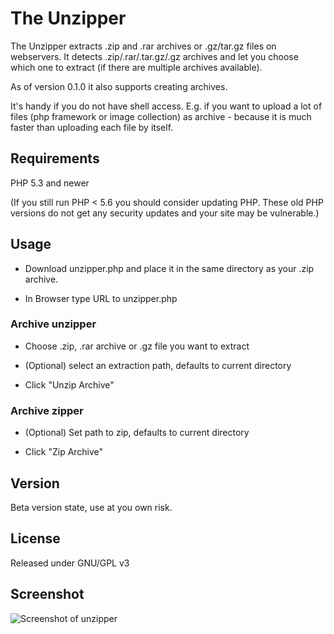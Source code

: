 # The Unzipper

The Unzipper extracts .zip and .rar archives or .gz/tar.gz files on webservers. It detects .zip/.rar/.tar.gz/.gz archives and let you choose which one to extract (if there are multiple archives available).

As of version 0.1.0 it also supports creating archives.

It's handy if you do not have shell access. E.g. if you want to upload a lot of files (php framework or image collection) as archive - because it is much faster than uploading each file by itself.

## Requirements    

PHP 5.3 and newer

(If you still run PHP < 5.6 you should consider updating PHP. These old PHP versions do not get any security updates and your site may be vulnerable.)

## Usage

* Download unzipper.php and place it in the same directory as your .zip archive.

* In Browser type URL to unzipper.php

### Archive unzipper

* Choose .zip, .rar archive or .gz file you want to extract

* (Optional) select an extraction path, defaults to current directory

* Click "Unzip Archive"

### Archive zipper

* (Optional) Set path to zip, defaults to current directory

* Click "Zip Archive"

## Version

Beta version state, use at you own risk.

## License

Released under GNU/GPL v3

## Screenshot   

![Screenshot of unzipper](https://cloud.githubusercontent.com/assets/1136761/17080297/1bccbd60-512a-11e6-89cb-c6c112270154.png)

  

